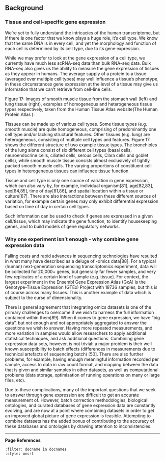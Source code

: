 
## Background

### Tissue and cell-specific gene expression
We’re yet to fully understand the intricacies of the human transcriptome, but if there is one factor that we know plays a huge role, it’s cell type. We know that the same DNA is in every cell, and yet the morphology and function of each cell is determined by its cell type, due to its gene expression. 

While we may prefer to look at the gene expression of a cell type, we currently have much less scRNA-seq data than bulk RNA-seq data. Bulk RNA-seq also gives us the ability to measure the gene expression of tissues as they appear in humans. The average supply of a protein to a tissue (averaged over multiple cell types) may well influence a tissue’s phenotype, in these circumstances gene expression at the level of a tissue may give us information that we can’t retrieve from cell-line cells.

Figure 17:  Images of smooth muscle tissue from the stomach wall (left) and lung tissue (right), examples of homogeneous and heterogeneous tissue types respectively, taken from the Human Tissue Atlas website(The Human Protein Atlas ).

Tissues can be made up of various cell types. Some tissue types (e.g. smooth muscle) are quite homogeneous, comprising of predominantly one cell type and/or lacking structural features. Other tissues (e.g. lung) are heterogeneous, consisting of multiple cell types and features. Figure 17 shows the different structure of two example tissue types. The bronchioles of the lung alone consist of six different cell types (basal cells, neuroendocrine cells, ciliated cells, serous cells, Clara cells and goblet cells), while smooth muscle tissue consists almost exclusively of tightly packed smooth muscle cells. The varying proportions of constituent cell types in heterogeneous tissues can influence tissue function.

Tissue and cell type is only one source of variation in gene expression, which can also vary by, for example, individual organism[81], age[82,83], sex[84,85], time of day[81,86], and spatial location within a tissue or culture[87]. There are also interactions between these different sources of variation, for example certain genes may only exhibit differential expression based on time of day in certain cell types.

Such information can be used to check if genes are expressed in a given cell/tissue, which may indicate the gene function, to identify housekeeping genes, and to build models of gene regulatory networks. 

### Why one experiment isn’t enough - why combine gene expression data
Falling costs and rapid advances in sequencing technologies have resulted in what many have described as a deluge of -omics data[88]. For a typical (human) next-generation sequencing transcriptomics experiment, data will be collected for 20,000+ genes, but generally far fewer samples, and very few replicates of a certain kind of sample (e.g. tissue). For context, the largest experiment in the Ensembl Gene Expression Atlas (GxA) is the Genotype-Tissue Expression (GTEx) Project with 18736 samples, but this is of course across many tissues. This is another example of data which is subject to the curse of dimensionality.

There is general agreement that integrating omics datasets is one of the primary challenges to overcome if we wish to harness the full information contained within them[89]. When it comes to gene expression, we have “big data”, but not enough and not appropriately aggregated to answer the questions we wish to answer. Having more repeated measurements, and more variation in samples would allow researchers to apply additional statistical techniques, and ask additional questions. Combining gene expression data sets, however, is not trivial: a major problem is their well known susceptibility to batch effects (differences in measurements due to technical artefacts of sequencing batch) [50]. There are also further problems, for example, having enough meaningful information recorded per sample, access to data in raw count format, and mapping between the data that is given and similar samples in other datasets, as well as computational problems (data storage, optimisation of running operations on many or large files, etc). 

Due to these complications, many of the important questions that we seek to answer through gene expression are difficult to get an accurate measurement of. However, batch correction methodologies, biological ontologies, and curated databases of gene expression data are constantly evolving, and are now at a point where combining datasets in order to get an improved global picture of gene expression is feasible. Attempting to combine datasets has the added bonus of contributing to the accuracy of these databases and ontologies by drawing attention to inconsistencies.


---
**Page References**

```{bibliography} /_bibliography/references.bib
:filter: docname in docnames
:style: unsrt
```